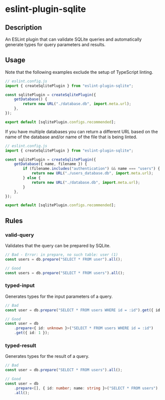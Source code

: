 # eslint-plugin-sqlite

## Description

An ESLint plugin that can validate SQLite queries and automatically generate types for query parameters and results.

## Usage

Note that the following examples exclude the setup of TypeScript linting.

```js
// eslint.config.js
import { createSqlitePlugin } from "eslint-plugin-sqlite";

const sqlitePlugin = createSqlitePlugin({
	getDatabase() {
		return new URL("./database.db", import.meta.url);
	},
});

export default [sqlitePlugin.configs.recommended];
```

If you have multiple databases you can return a different URL based on
the name of the database and/or name of the file that is being linted.

```js
// eslint.config.js
import { createSqlitePlugin } from "eslint-plugin-sqlite";

const sqlitePlugin = createSqlitePlugin({
	getDatabase({ name, filename }) {
		if (filename.includes("authentication") && name === "users") {
			return new URL("./users_database.db", import.meta.url);
		} else {
			return new URL("./database.db", import.meta.url);
		}
	},
});

export default [sqlitePlugin.configs.recommended];
```

## Rules

### valid-query

Validates that the query can be prepared by SQLite.

```ts
// Bad - Error: in prepare, no such table: user (1)
const users = db.prepare("SELECT * FROM user").all();

// Good
const users = db.prepare("SELECT * FROM users").all();
```

### typed-input

Generates types for the input parameters of a query.

```ts
// Bad
const user = db.prepare("SELECT * FROM users WHERE id = :id").get({ id: 1 });

// Good
const user = db
	.prepare<{ id: unknown }>("SELECT * FROM users WHERE id = :id")
	.get({ id: 1 });
```

### typed-result

Generates types for the result of a query.

```ts
// Bad
const user = db.prepare("SELECT * FROM users").all();

// Good
const user = db
	.prepare<[], { id: number; name: string }>("SELECT * FROM users")
	.all();
```

